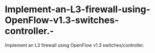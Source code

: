 # Implement-an-L3-firewall-using-OpenFlow-v1.3-switches-controller.-
Implement an L3 firewall using OpenFlow v1.3 switches/controller. 

